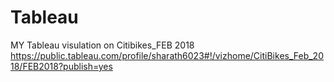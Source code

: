 # Tableau
 MY Tableau visulation on Citibikes_FEB 2018
https://public.tableau.com/profile/sharath6023#!/vizhome/CitiBikes_Feb_2018/FEB2018?publish=yes